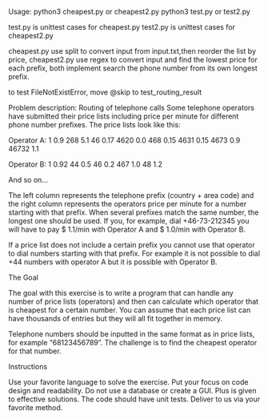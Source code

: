 Usage:
python3 cheapest.py or cheapest2.py
python3 test.py or test2.py

test.py is unittest cases for cheapest.py
test2.py is unittest cases for cheapest2.py

cheapest.py use split to convert input from input.txt,then reorder the list by price, 
cheapest2.py use regex to convert input and find the lowest price for each prefix,
both implement search the phone number from its own longest prefix.

to test FileNotExistError, move @skip to test_routing_result

Problem description:
Routing of telephone calls
Some telephone operators have submitted their price lists including price per minute for different phone number prefixes. The price lists look like this:

Operator A:
1	 0.9
268	 5.1
46	 0.17
4620	 0.0
468	 0.15
4631	 0.15
4673	 0.9
46732	 1.1

Operator B:
1	 0.92
44	 0.5
46	 0.2
467	 1.0
48	 1.2

And so on...

The left column represents the telephone prefix (country + area code) and the right column represents the operators price per minute for a number starting with that prefix. When several prefixes match the same number, the longest one should be used. If you, for example, dial +46-73-212345 you will have to pay $ 1.1/min with Operator A and $ 1.0/min with Operator B. 

If a price list does not include a certain prefix you cannot use that operator to dial numbers starting with that prefix. For example it is not possible to dial +44 numbers with operator A but it is possible with Operator B.

The Goal

The goal with this exercise is to write a program that can handle any number of price lists (operators) and then can calculate which operator that is cheapest for a certain number. You can assume that each price list can have thousands of entries but they will all fit together in memory.

Telephone numbers should be inputted in the same format as in price lists, for example “68123456789”. The challenge is to find the cheapest operator for that number.

Instructions

Use your favorite language to solve the exercise. 
Put your focus on code design and readability. 
Do not use a database or create a GUI. 
Plus is given to effective solutions. 
The code should have unit tests.
Deliver to us via your favorite method.
